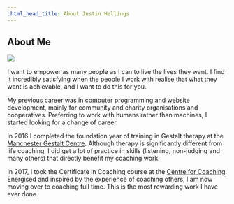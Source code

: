 ```yaml
---
:html_head_title: About Justin Hellings
---
```

## About Me

<div class="about-justin-hellings-flex-container">
    <div class="box">
        <img src="/assets/img/justin-hellings-photo.jpg">
    </div>
    <div class="box">
        <p>I want to empower as many people as I can to live the lives they want. I find it incredibly satisfying when the people I work with realise that what they want is achievable, and I want to do this for you.</p>
        <p>My previous career was in computer programming and website development, mainly for community and charity organisations and cooperatives. Preferring to work with humans rather than machines, I started looking for a change of career.</p>
        <p>In 2016  I completed the foundation year of training in Gestalt therapy at the <a href="//mgc.org.uk">Manchester Gestalt Centre</a>. Although therapy is significantly different from life coaching, I did get a lot of practice in skills (listening, non-judging and many others) that directly benefit my coaching work.</p>
        <p>In 2017, I took the Certificate in Coaching course at the <a href="//www.centreforcoaching.com/">Centre for Coaching</a>. Energised and inspired by the experience of coaching others, I am now moving over to coaching full time. This is the most rewarding work I have ever done.</p>
    </div>
</div>
